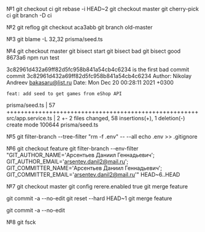 №1
git checkout ci
git rebase -i HEAD~2
git checkout master
git cherry-pick ci
git branch -D ci

№2
git reflog
git checkout aca3abb
git branch old-master

№3
git blame -L 32,32 prisma/seed.ts

№4
git checkout master
git bisect start
git bisect bad
git bisect good 8673a6
npm run test

3c82961d432a69ff82d5fc958b841a54cb4c6234 is the first bad commit
commit 3c82961d432a69ff82d5fc958b841a54cb4c6234
Author: Nikolay Andreev <bakasaru@list.ru>
Date:   Mon Dec 20 00:28:11 2021 +0300

    feat: add seed to get games from eShop API

 prisma/seed.ts     | 57 ++++++++++++++++++++++++++++++++++++++++++++++++++++++
 src/app.service.ts |  2 +-
 2 files changed, 58 insertions(+), 1 deletion(-)
 create mode 100644 prisma/seed.ts

№5
git filter-branch --tree-filter "rm -f .env" -- --all
echo .env >> .gitignore

№6
git checkout feature
git filter-branch --env-filter "GIT_AUTHOR_NAME='Арсентьев Даниил Геннадьевич'; GIT_AUTHOR_EMAIL='arsentev.danil2@mail.ru'; GIT_COMMITTER_NAME='Арсентьев Даниил Геннадьевич'; GIT_COMMITTER_EMAIL='arsentev.danil2@mail.ru'" HEAD~6..HEAD

№7
git checkout master
git config rerere.enabled true
git merge feature

git commit -a --no-edit
git reset --hard HEAD~1
git merge feature

git commit -a --no-edit

№8
git fsck